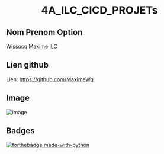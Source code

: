 <h1 align="center">4A_ILC_CICD_PROJETs </h1>


## Nom Prenom Option


Wissocq Maxime ILC


## Lien github


Lien: https://github.com/MaximeWq


## Image

![image](https://github.com/MaximeWq/4A_ILC_CICD_PROJET/assets/89657470/c0e4ddd7-7978-4bdf-9ff1-14b95b68235a)

## Badges

[![forthebadge made-with-python](http://ForTheBadge.com/images/badges/made-with-python.svg)](https://www.python.org/)



